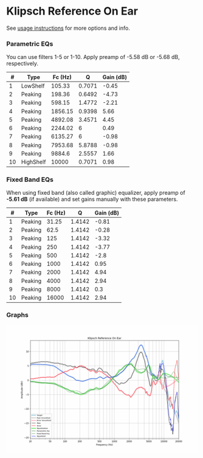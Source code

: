 # Klipsch Reference On Ear
See [usage instructions](https://github.com/jaakkopasanen/AutoEq#usage) for more options and info.

### Parametric EQs
You can use filters 1-5 or 1-10. Apply preamp of -5.58 dB or -5.68 dB, respectively.

|   # | Type      |   Fc (Hz) |      Q |   Gain (dB) |
|-----|-----------|-----------|--------|-------------|
|   1 | LowShelf  |    105.33 | 0.7071 |       -0.45 |
|   2 | Peaking   |    198.36 | 0.6492 |       -4.73 |
|   3 | Peaking   |    598.15 | 1.4772 |       -2.21 |
|   4 | Peaking   |   1856.15 | 0.9398 |        5.66 |
|   5 | Peaking   |   4892.08 | 3.4571 |        4.45 |
|   6 | Peaking   |   2244.02 | 6      |        0.49 |
|   7 | Peaking   |   6135.27 | 6      |       -0.98 |
|   8 | Peaking   |   7953.68 | 5.8788 |       -0.98 |
|   9 | Peaking   |   9884.6  | 2.5557 |        1.66 |
|  10 | HighShelf |  10000    | 0.7071 |        0.98 |

### Fixed Band EQs
When using fixed band (also called graphic) equalizer, apply preamp of **-5.61 dB** (if available) and set gains manually with these parameters.

|   # | Type    |   Fc (Hz) |      Q |   Gain (dB) |
|-----|---------|-----------|--------|-------------|
|   1 | Peaking |     31.25 | 1.4142 |       -0.81 |
|   2 | Peaking |     62.5  | 1.4142 |       -0.28 |
|   3 | Peaking |    125    | 1.4142 |       -3.32 |
|   4 | Peaking |    250    | 1.4142 |       -3.77 |
|   5 | Peaking |    500    | 1.4142 |       -2.8  |
|   6 | Peaking |   1000    | 1.4142 |        0.95 |
|   7 | Peaking |   2000    | 1.4142 |        4.94 |
|   8 | Peaking |   4000    | 1.4142 |        2.94 |
|   9 | Peaking |   8000    | 1.4142 |        0.3  |
|  10 | Peaking |  16000    | 1.4142 |        2.94 |

### Graphs
![](./Klipsch%20Reference%20On%20Ear.png)
